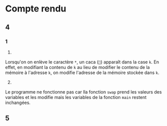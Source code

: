 # Compte rendu

## 4

### 1

1.
  Lorsqu'on on enlève le caractère `*`, un caca (`💩`) apparaît dans la case `k`. En effet, en modifiant la contenu de `k` au lieu de modifier le contenu de la mémoire à l'adresse `k`, on modifie l'adresse de la mémoire stockée dans `k`.

2.
  Le programme ne fonctionne pas car lla fonction `swap` prend les valeurs des variables et les modifie mais les variables de la fonction `main` restent inchangées.

## 5


